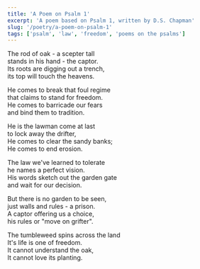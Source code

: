 ```yaml
---
title: 'A Poem on Psalm 1'
excerpt: 'A poem based on Psalm 1, written by D.S. Chapman'
slug: '/poetry/a-poem-on-psalm-1'
tags: ['psalm', 'law', 'freedom', 'poems on the psalms']
---
```


The rod of oak - a scepter tall  
stands in his hand - the captor.  
Its roots are digging out a trench,  
its top will touch the heavens.

He comes to break that foul regime  
that claims to stand for freedom.  
He comes to barricade our fears  
and bind them to tradition.

He is the lawman come at last  
to lock away the drifter,  
He comes to clear the sandy banks;  
He comes to end erosion.

The law we've learned to tolerate  
he names a perfect vision.  
His words sketch out the garden gate  
and wait for our decision.

But there is no garden to be seen,  
just walls and rules - a prison.  
A captor offering us a choice,  
his rules or "move on grifter".

The tumbleweed spins across the land  
It's life is one of freedom.  
It cannot understand the oak,  
It cannot love its planting.
